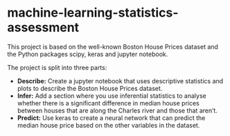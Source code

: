 # machine-learning-statistics-assessment

This project is based on the well-known Boston House Prices dataset and the Python packages scipy, keras and jupyter notebook.

The project is split into three parts:
<ul><li><strong>Describe:</strong> Create a jupyter notebook that uses descriptive statistics and plots to describe the Boston House Prices dataset.</li>
<li><strong>Infer:</strong> Add a section where you use inferential statistics to analyse whether there is a significant difference in median house prices between houses that are along the Charles river and those that aren’t.</li>
<li><strong>Predict:</strong> Use keras to create a neural network that can predict the median house price based on the other variables in the dataset.</li></ul>
